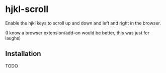 # hjkl-scroll

Enable the hjkl keys to scroll up and down and left and right in the browser.

(I know a browser extension/add-on would be better, this was just for laughs)

## Installation

TODO
